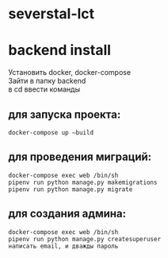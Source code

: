 # severstal-lct
# backend install
Установить docker, docker-compose  
Зайти в папку backend  
в cd ввести команды  

## для запуска проекта:  
```docker-compose up —build```  
## для проведения миграций:  
    docker-compose exec web /bin/sh  
    pipenv run python manage.py makemigrations  
    pipenv run python manage.py migrate  

## для создания админа:  
    docker-compose exec web /bin/sh 
    pipenv run python manage.py createsuperuser
    написать email, и дважды пароль
